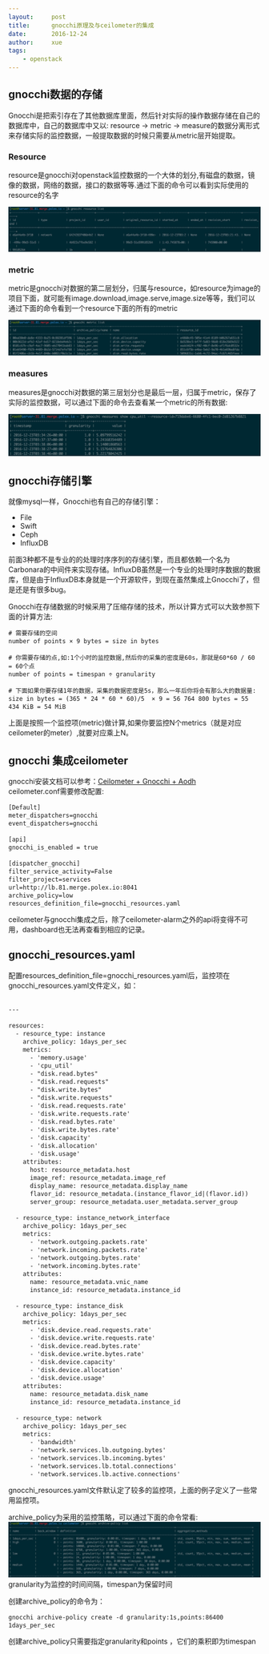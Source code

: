 ```yaml
---
layout:     post
title:      gnocchi原理及与ceilometer的集成
date:       2016-12-24
author:     xue
tags:
    - openstack
---
```


## gnocchi数据的存储

Gnocchi是把索引存在了其他数据库里面，然后针对实际的操作数据存储在自己的数据库中，自己的数据库中又以:  resource -> metric -> measure的数据分离形式来存储实际的监控数据，一般提取数据的时候只需要从metric层开始提取。

### Resource
resource是gnocchi对openstack监控数据的一个大体的划分,有磁盘的数据，镜像的数据，网络的数据，接口的数据等等.通过下面的命令可以看到实际使用的resource的名字

![](/img/gnocchi/gnocchi-resource-list.png)

### metric
metric是gnocchi对数据的第二层划分，归属与resource，如resource为image的项目下面，就可能有image.download,image.serve,image.size等等，我们可以通过下面的命令看到一个resource下面的所有的metric

![](/img/gnocchi/gnocchi-metric-list.png)

### measures
measures是gnocchi对数据的第三层划分也是最后一层，归属于metric，保存了实际的监控数据，可以通过下面的命令去查看某一个metric的所有数据:

![](/img/gnocchi/gnocchi-measures-show.png)

## gnocchi存储引擎

就像mysql一样，Gnocchi也有自己的存储引擎：

* File
* Swift
* Ceph
* InfluxDB

前面3种都不是专业的的处理时序序列的存储引擎，而且都依赖一个名为Carbonara的中间件来实现存储。InfluxDB虽然是一个专业的处理时序数据的数据库，但是由于InfluxDB本身就是一个开源软件，到现在虽然集成上Gnocchi了，但是还是有很多bug。

Gnocchi在存储数据的时候采用了压缩存储的技术，所以计算方式可以大致参照下面的计算方法:

```
# 需要存储的空间
number of points × 9 bytes = size in bytes
 
# 你需要存储的点,如:1个小时的监控数据,然后你的采集的密度是60s，那就是60*60 / 60 = 60个点
number of points = timespan ÷ granularity
 
# 下面如果你要存储1年的数据，采集的数据密度是5s，那么一年后你将会有那么大的数据量:
size in bytes = (365 * 24 * 60 * 60)/5  × 9 = 56 764 800 bytes = 55 434 KiB = 54 MiB

```

上面是按照一个监控项(metric)做计算,如果你要监控N个metrics（就是对应ceilometer的meter）,就要对应乘上N。

## gnocchi 集成ceilometer

gnocchi安装文档可以参考：[Ceilometer + Gnocchi + Aodh](http://www.cnblogs.com/multi-task/p/5553830.html)  
ceilometer.conf需要修改配置:


```
[Default]
meter_dispatchers=gnocchi
event_dispatchers=gnocchi

[api]
gnocchi_is_enabled = true

[dispatcher_gnocchi]
filter_service_activity=False
filter_project=services
url=http://lb.81.merge.polex.io:8041
archive_policy=low
resources_definition_file=gnocchi_resources.yaml
```

ceilometer与gnocchi集成之后，除了ceilometer-alarm之外的api将变得不可用，dashboard也无法再查看到相应的记录。

## gnocchi_resources.yaml
配置resources_definition_file=gnocchi_resources.yaml后，监控项在gnocchi_resources.yaml文件定义，如：


```

---

resources:
  - resource_type: instance
    archive_policy: 1days_per_sec
    metrics:
      - 'memory.usage'
      - 'cpu_util'
      - "disk.read.bytes"
      - "disk.read.requests"
      - "disk.write.bytes"
      - "disk.write.requests"
      - 'disk.read.requests.rate'
      - 'disk.write.requests.rate'
      - 'disk.read.bytes.rate'
      - 'disk.write.bytes.rate'
      - 'disk.capacity'
      - 'disk.allocation'
      - 'disk.usage'
    attributes:
      host: resource_metadata.host
      image_ref: resource_metadata.image_ref
      display_name: resource_metadata.display_name
      flavor_id: resource_metadata.(instance_flavor_id|(flavor.id))
      server_group: resource_metadata.user_metadata.server_group

  - resource_type: instance_network_interface
    archive_policy: 1days_per_sec
    metrics:
      - 'network.outgoing.packets.rate'
      - 'network.incoming.packets.rate'
      - 'network.outgoing.bytes.rate'
      - 'network.incoming.bytes.rate'
    attributes:
      name: resource_metadata.vnic_name
      instance_id: resource_metadata.instance_id

  - resource_type: instance_disk
    archive_policy: 1days_per_sec
    metrics:
      - 'disk.device.read.requests.rate'
      - 'disk.device.write.requests.rate'
      - 'disk.device.read.bytes.rate'
      - 'disk.device.write.bytes.rate'
      - 'disk.device.capacity'
      - 'disk.device.allocation'
      - 'disk.device.usage'
    attributes:
      name: resource_metadata.disk_name
      instance_id: resource_metadata.instance_id

  - resource_type: network
    archive_policy: 1days_per_sec
    metrics:
      - 'bandwidth'
      - 'network.services.lb.outgoing.bytes'
      - 'network.services.lb.incoming.bytes'
      - 'network.services.lb.total.connections'
      - 'network.services.lb.active.connections'
```
  
  gnocchi_resources.yaml文件默认定了较多的监控项，上面的例子定义了一些常用监控项。
  
  archive_policy为采用的监控策略，可以通过下面的命令常看:   
  ![](/img/gnocchi/gnocchi-archive-policy.png)  
  granularity为监控的时间间隔，timespan为保留时间
  
  创建archive_policy的命令为：
  
```
gnocchi archive-policy create -d granularity:1s,points:86400 1days_per_sec
```
创建archive_policy只需要指定granularity和points ，它们的乘积即为timespan
  
  
  